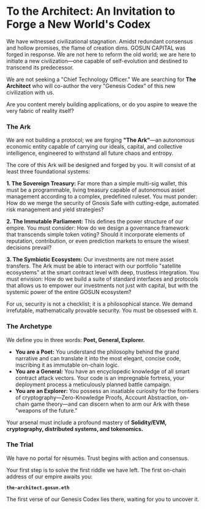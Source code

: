 # To the Architect: An Invitation to Forge a New World's Codex
We have witnessed civilizational stagnation. Amidst redundant consensus and hollow promises, the flame of creation dims. GOSUN CAPITAL was forged in response. We are not here to reform the old world; we are here to initiate a new civilization—one capable of self-evolution and destined to transcend its predecessor.

We are not seeking a "Chief Technology Officer." We are searching for **The Architect** who will co-author the very "Genesis Codex" of this new civilization with us.

Are you content merely building applications, or do you aspire to weave the very fabric of reality itself?

### The Ark

We are not building a protocol; we are forging **"The Ark"**—an autonomous economic entity capable of carrying our ideals, capital, and collective intelligence, engineered to withstand all future chaos and entropy.

The core of this Ark will be designed and forged by you. It will consist of at least three foundational systems:

**1. The Sovereign Treasury:**
Far more than a simple multi-sig wallet, this must be a programmable, living treasury capable of autonomous asset management according to a complex, predefined ruleset. You must ponder: How do we merge the security of Gnosis Safe with cutting-edge, automated risk management and yield strategies?

**2. The Immutable Parliament:**
This defines the power structure of our empire. You must consider: How do we design a governance framework that transcends simple token voting? Should it incorporate elements of reputation, contribution, or even prediction markets to ensure the wisest decisions prevail?

**3. The Symbiotic Ecosystem:**
Our investments are not mere asset transfers. The Ark must be able to interact with our portfolio "satellite ecosystems" at the smart contract level with deep, trustless integration. You must envision: How do we build a suite of standard interfaces and protocols that allows us to empower our investments not just with capital, but with the systemic power of the entire GOSUN ecosystem?

For us, security is not a checklist; it is a philosophical stance. We demand irrefutable, mathematically provable security. You must be obsessed with it.

### The Archetype

We define you in three words: **Poet, General, Explorer.**

*   **You are a Poet:** You understand the philosophy behind the grand narrative and can translate it into the most elegant, concise code, inscribing it as immutable on-chain logic.
*   **You are a General:** You have an encyclopedic knowledge of all smart contract attack vectors. Your code is an impregnable fortress, your deployment process a meticulously planned battle campaign.
*   **You are an Explorer:** You possess an insatiable curiosity for the frontiers of cryptography—Zero-Knowledge Proofs, Account Abstraction, on-chain game theory—and can discern when to arm our Ark with these "weapons of the future."

Your arsenal must include a profound mastery of **Solidity/EVM, cryptography, distributed systems, and tokenomics.**

### The Trial

We have no portal for résumés. Trust begins with action and consensus.

Your first step is to solve the first riddle we have left. The first on-chain address of our empire awaits you:

**`the-architect.gosun.eth`**

The first verse of our Genesis Codex lies there, waiting for you to uncover it.
